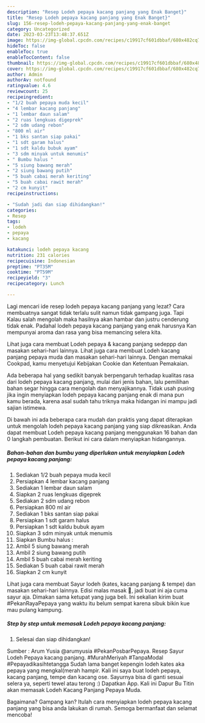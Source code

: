 ```yaml
---
description: "Resep Lodeh pepaya kacang panjang yang Enak Banget}"
title: "Resep Lodeh pepaya kacang panjang yang Enak Banget}"
slug: 156-resep-lodeh-pepaya-kacang-panjang-yang-enak-banget
category: Uncategorized
date: 2023-03-23T13:48:37.651Z
image: https://img-global.cpcdn.com/recipes/c19917cf601dbbaf/680x482cq70/lodeh-pepaya-kacang-panjang-foto-resep-utama.jpg
hideToc: false
enableToc: true
enableTocContent: false
thumbnail: https://img-global.cpcdn.com/recipes/c19917cf601dbbaf/680x482cq70/lodeh-pepaya-kacang-panjang-foto-resep-utama.jpg
cover: https://img-global.cpcdn.com/recipes/c19917cf601dbbaf/680x482cq70/lodeh-pepaya-kacang-panjang-foto-resep-utama.jpg
author: Admin
authorAv: notfound
ratingvalue: 4.6
reviewcount: 25
recipeingredient:
- "1/2 buah pepaya muda kecil"
- "4 lembar kacang panjang"
- "1 lembar daun salam"
- "2 ruas lengkuas digeprek"
- "2 sdm udang rebon"
- "800 ml air"
- "1 bks santan siap pakai"
- "1 sdt garam halus"
- "1 sdt kaldu bubuk ayam"
- "3 sdm minyak untuk menumis"
- " Bumbu halus "
- "5 siung bawang merah"
- "2 siung bawang putih"
- "5 buah cabai merah keriting"
- "5 buah cabai rawit merah"
- "2 cm kunyit"
recipeinstructions:

- "Sudah jadi dan siap dihidangkan!"
categories:
- Resep
tags:
- lodeh
- pepaya
- kacang

katakunci: lodeh pepaya kacang 
nutrition: 231 calories
recipecuisine: Indonesian
preptime: "PT35M"
cooktime: "PT59M"
recipeyield: "3"
recipecategory: Lunch

---
```



Lagi mencari ide resep lodeh pepaya kacang panjang yang lezat? Cara membuatnya sangat tidak terlalu sulit namun tidak gampang juga. Tapi Kalau salah mengolah maka hasilnya akan hambar dan justru cenderung tidak enak. Padahal lodeh pepaya kacang panjang yang enak harusnya Kan mempunyai aroma dan rasa yang bisa memancing selera kita.


Lihat juga cara membuat Lodeh pepaya &amp; kacang panjang sedeppp dan masakan sehari-hari lainnya. Lihat juga cara membuat Lodeh kacang panjang pepaya muda dan masakan sehari-hari lainnya. Dengan memakai Cookpad, kamu menyetujui Kebijakan Cookie dan Ketentuan Pemakaian.

Ada beberapa hal yang sedikit banyak berpengaruh terhadap kualitas rasa dari lodeh pepaya kacang panjang, mulai dari jenis bahan, lalu pemilihan bahan segar hingga cara mengolah dan menyajikannya. Tidak usah pusing jika ingin menyiapkan lodeh pepaya kacang panjang enak di mana pun kamu berada, karena asal sudah tahu triknya maka hidangan ini mampu jadi sajian istimewa.


Di bawah ini ada beberapa cara mudah dan praktis yang dapat diterapkan untuk mengolah lodeh pepaya kacang panjang yang siap dikreasikan. Anda dapat membuat Lodeh pepaya kacang panjang menggunakan 16 bahan dan 0 langkah pembuatan. Berikut ini cara dalam menyiapkan hidangannya.

<!--inarticleads1-->

##### Bahan-bahan dan bumbu yang diperlukan untuk menyiapkan Lodeh pepaya kacang panjang:

1. Sediakan 1/2 buah pepaya muda kecil
1. Persiapkan 4 lembar kacang panjang
1. Sediakan 1 lembar daun salam
1. Siapkan 2 ruas lengkuas digeprek
1. Sediakan 2 sdm udang rebon
1. Persiapkan 800 ml air
1. Sediakan 1 bks santan siap pakai
1. Persiapkan 1 sdt garam halus
1. Persiapkan 1 sdt kaldu bubuk ayam
1. Siapkan 3 sdm minyak untuk menumis
1. Siapkan  Bumbu halus :
1. Ambil 5 siung bawang merah
1. Ambil 2 siung bawang putih
1. Ambil 5 buah cabai merah keriting
1. Sediakan 5 buah cabai rawit merah
1. Siapkan 2 cm kunyit


Lihat juga cara membuat Sayur lodeh (kates, kacang panjang &amp; tempe) dan masakan sehari-hari lainnya. Edisi malas masak 🤭, jadi buat ini aja cuma sayur aja. Dimakan sama ketupat yang juga beli. Ini sekalian kirim buat #PekanRayaPepaya yang waktu itu belum sempat karena sibuk bikin kue mau pulang kampung. 

<!--inarticleads2-->

##### Step by step untuk memasak Lodeh pepaya kacang panjang:


1. Selesai dan siap dihidangkan!

Sumber : Arum Yusia @arumyusia #PekanPosbarPepaya. Resep Sayur Lodeh Pepaya kacang panjang. #MurahMeriyah #TanpaModal #Pepayadikasihtetangga Sudah lama banget kepengin lodeh kates aka pepaya yang mengkal(merah hampir. Kali ini saya buat lodeh pepaya, kacang panjang, tempe dan kacang ose. Sayurnya bisa di ganti sesuai selera ya, seperti tewel atau terong :) Dapatkan App. Kali ini Dapur Bu Titin akan memasak Lodeh Kacang Panjang Pepaya Muda. 

Bagaimana? Gampang kan? Itulah cara menyiapkan lodeh pepaya kacang panjang yang bisa anda lakukan di rumah. Semoga bermanfaat dan selamat mencoba!
